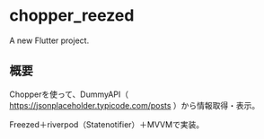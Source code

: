# chopper_reezed

A new Flutter project.

## 概要

Chopperを使って、DummyAPI（　https://jsonplaceholder.typicode.com/posts
）から情報取得・表示。

Freezed＋riverpod（Statenotifier）＋MVVMで実装。


